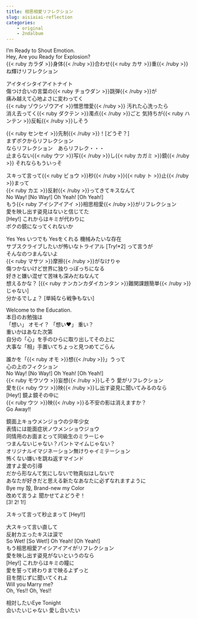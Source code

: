 ```yaml
---
title: 相思相愛リフレクション
slug: aisiaiai-reflection
categories:
    - original
    - 2ndalbum
---
```


I’m Ready to Shout Emotion.  
Hey, Are you Ready for Explosion?  
{{< ruby カラダ >}}身体{{< /ruby >}}合わせ{{< ruby カサ >}}重{{< /ruby >}}ね輝けリフレクション  

アイタイシタイアイトナイト  
傷つけ合いの言葉の{{< ruby チョウダン >}}跳弾{{< /ruby >}}が  
痛み越えて心地よさに変わってく  
{{< ruby ゾウシゾウアイ >}}憎思憎愛{{< /ruby >}} 汚れた心洗ったら  
消え去ってく{{< ruby ダクテン >}}濁点{{< /ruby >}}ごと 気持ちが{{< ruby ハンテン >}}反転{{< /ruby >}}しそう  

{{< ruby センセイ >}}先制{{< /ruby >}}！[どうぞ？]  
まずボクからリフレクション  
ならリフレクション　あらリフレク・・・  
止まらない{{< ruby ウツ >}}写{{< /ruby >}}し{{< ruby カガミ >}}鏡{{< /ruby >}} それならもういっそ  

スキって言って{{< ruby ビョウ >}}秒{{< /ruby >}}{{< ruby ト >}}止{{< /ruby >}}まって  
{{< ruby カエ >}}反射{{< /ruby >}}ってきてキスなんて  
No Way! [No Way!] Oh Yeah! [Oh Yeah!]  
もう{{< ruby アイシアイアイ >}}相思相愛{{< /ruby >}}がリフレクション  
愛を映し出す姿見はないと信じてた  
[Hey!] これからはキミが代わりに  
ボクの鏡になってくれないか  

Yes Yes いつでも Yesをくれる 機械みたいな存在  
サブスクライブしたいが怖いなトライアル [Try!*2] って言うが  
そんなのつまんないよ  
{{< ruby マサツ >}}摩擦{{< /ruby >}}がなけりゃ  
傷つかないけど世界に独りっぼっちになる  
好きと嫌い混ぜて苦味も深みだねなんて  
想えるかな？ [{{< ruby ナンカンカダイカンタン >}}難関課題簡単{{< /ruby >}}じゃない]  
分かるでしょ？ [単純なら戦争もない]  

Welcome to the Education.  
本日のお勉強は  
「想い」 オモイ？ 「想い♥」 重い？  
重いかはあなた次第  
自分の「心」を手のひらに取り出してその上に  
大事な「相」手置いてちょっと見つめてごらん  

誰かを「{{< ruby オモ >}}想{{< /ruby >}}」うって  
心の上のフィクション  
No Way! [No Way!] Oh Yeah! [Oh Yeah!]  
{{< ruby モウソウ >}}妄想{{< /ruby >}}しそう 愛がリフレクション  
愛を{{< ruby ウツ >}}映{{< /ruby >}}し出す姿見に聞いてみるのなら  
[Hey!] 鏡よ鏡その中に  
{{< ruby ウツ >}}映{{< /ruby >}}る不安の影は消えますか？  
Go Away!!  

鏡面上キョウメンジョウの少年少女  
表情には能面症状ノウメンショウジョウ  
同情用のお面まとって同級生のミラーじゃ  
つまんないじゃない？パントマイムじゃない？  
オリジナルイマジネーション無けりゃイミテーション  
怖くない嫌いを跳ね返すマインド  
渡すよ愛の引導  
だから形なんて気にしないで物真似はしないで  
あなたが好きだと思える新たなあなたに必ずなれますように  
Bye my 殻, Brand-new my Color  
改めて言うよ 聞かせてよどうぞ！  
[3! 2! 1!]  

スキって言って秒止まって [Hey!!]  

大スキって言い直して  
反射カエったキスは涙で  
So Wet! [So Wet!] Oh Yeah! [Oh Yeah!]  
もう相思相愛アイシアイアイがリフレクション  
愛を映し出す姿見がないというのなら  
[Hey!] これからはキミの瞳に  
愛を誓って終わりまで映るよずっと  
目を閉じずに聞いてくれよ  
Will you Marry me?  
Oh, Yes!! Oh, Yes!!  

相対したいEye Tonight  
会いたいじゃない 愛し合いたい  